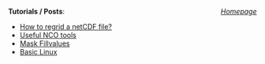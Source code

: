 <a href="https://sharma-bharat.github.io/" style="float: right;">*Homepage*</a>

**Tutorials / Posts**:
- [How to regrid a netCDF file?](https://sharma-bharat.github.io/posts/regrid.html)
- [Useful NCO tools](https://sharma-bharat.github.io/posts/nco_tools.html)
- [Mask Fillvalues](https://sharma-bharat.github.io/posts/mask_fillvalue.html)
- [Basic Linux](https://sharma-bharat.github.io/posts/basic_linux.html)